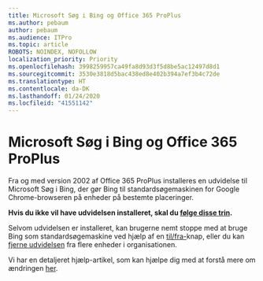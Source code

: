 ```yaml
---
title: Microsoft Søg i Bing og Office 365 ProPlus
ms.author: pebaum
author: pebaum
ms.audience: ITPro
ms.topic: article
ROBOTS: NOINDEX, NOFOLLOW
localization_priority: Priority
ms.openlocfilehash: 3998259957ca49fa8d93d3f5d8be5ac12497d8d1
ms.sourcegitcommit: 3530e3818d5bac438ed8e402b394a7ef3b4c72de
ms.translationtype: HT
ms.contentlocale: da-DK
ms.lasthandoff: 01/24/2020
ms.locfileid: "41551142"
---
```

# <a name="microsoft-search-in-bing-and-office-365-proplus"></a>Microsoft Søg i Bing og Office 365 ProPlus

Fra og med version 2002 af Office 365 ProPlus installeres en udvidelse til Microsoft Søg i Bing, der gør Bing til standardsøgemaskinen for Google Chrome-browseren på enheder på bestemte placeringer.

**Hvis du ikke vil have udvidelsen installeret, skal du [følge disse trin](https://docs.microsoft.com/deployoffice/microsoft-search-bing#how-to-exclude-the-extension-for-microsoft-search-in-bing-from-being-installed).**

Selvom udvidelsen er installeret, kan brugerne nemt stoppe med at bruge Bing som standardsøgemaskine ved hjælp af en [til/fra-](https://docs.microsoft.com/deployoffice/microsoft-search-bing#change-whether-bing-is-the-default-search-engine-for-google-chrome)knap, eller du kan [fjerne udvidelsen](https://docs.microsoft.com/deployoffice/microsoft-search-bing#how-to-remove-the-extension-after-its-been-installed) fra flere enheder i organisationen.

Vi har en detaljeret hjælp-artikel, som kan hjælpe dig med at forstå mere om ændringen [her](https://docs.microsoft.com/deployoffice/microsoft-search-bing).